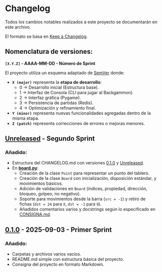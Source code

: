 # Changelog

Todos los cambios notables realizados a este proyecto se documentarán en este archivo.

El formato se basa en [Keep a Changelog](https://keepachangelog.com/en/1.1.0/).

## Nomenclatura de versiones:

**`[X.Y.Z]` - AAAA-MM-DD - Número de Sprint**

El proyecto utiliza un esquema adaptado de [SemVer](https://semver.org/) donde:
- **`X (major)`** representa la **etapa de desarrollo**:
    - 0 → Desarrollo inicial (Estructura base).
    - 1 → Interfaz de Consola (CLI para jugar al Backgammon).
    - 2 → Interfaz gráfica (Pygame).
    - 3 → Persistencia de partidas (Redis).
    - 4 → Optimización y refinamiento final.
- **`Y (minor)`** representa nuevas funcionalidades agregadas dentro de la misma etapa.
- **`Z (patch)`** representa correcciones de errores o mejoras menores.

## [Unreleased] - Segundo Sprint

### Añadido:

- Estructura del CHANGELOG.md con versiones [0.1.0] y [Unreleased].
- En **[board.py]**:
    - Creación de la clase `Point` para representar un punto del tablero.
    - Creación de la clase `Board` con inicialización, disposición estándar, y movimientos básicos.
    - Adición de validaciones en `Board` (índices, propiedad, dirección, bloqueo, golpeo, no negativo).
    - Soporte para movimientos desde la barra (`src = -1`) y retiro de fichas (`dst = 24` para `X`, `dst = -1` para `O`).
    - Añadidos comentarios varios y docstrings según lo especificado en [CONSIGNA.md].

## [0.1.0] - 2025-09-03 - Primer Sprint

### Añadido:

- Carpetas y archivos varios vacíos.
- README.md simple con estructura básica del proyecto.
- Consigna del proyecto en formato Markdown.

[board.py]: https://github.com/um-computacion/computacion-2025-backgammon-EnzoAguirre04/blob/707edb196d262bd3792a01b9dcab59bba3312522/core/board.py
[CONSIGNA.md]: https://github.com/um-computacion/computacion-2025-backgammon-EnzoAguirre04/blob/707edb196d262bd3792a01b9dcab59bba3312522/docs/CONSIGNA.md

[Unreleased]: https://github.com/um-computacion/computacion-2025-backgammon-EnzoAguirre04/compare/v0.1.0...HEAD
[0.1.0]: https://github.com/um-computacion/computacion-2025-backgammon-EnzoAguirre04/releases/tag/v0.1.0